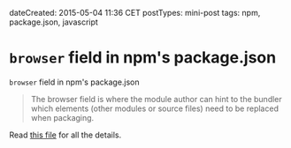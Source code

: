dateCreated: 2015-05-04 11:36 CET
postTypes: mini-post
tags: npm, package.json, javascript

# `browser` field in npm's package.json

`browser` field in npm's package.json

> The browser field is where the module author can hint to the bundler which elements (other modules or source files) need to be replaced when packaging.

Read [this file][53] for all the details.

[53]: https://gist.github.com/defunctzombie/4339901
